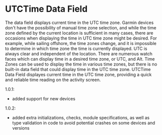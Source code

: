 # UTCTime Data Field

The data field displays current time in the UTC time zone.
Garmin devices don't have the possibility of manual time zone selection, and while the time zone defined by the current location is sufficient in many cases, there are occasions when displaying the time in UTC time zone might be desired. For example, while sailing offshore, the time zones change, and it is impossible to determine in which time zone the time is currently displayed. UTC is always clear and independent of the location.
There are numerous watch faces which can display time in a desired time zone, or UTC, and Alt. Time Zones can be used to display the time in various time zones, but there is no built-in data field that could display time in the UTC time zone.
UTCTime Data Field displayes current time in the UTC time zone, providing a quick and reliable time reading on the activity screen.

1.0.1:
- added support for new devices

1.0.2:
- added extra initializations, checks, module specifications, as well as type validation in code to avoid potential crashes on some devices and versions
